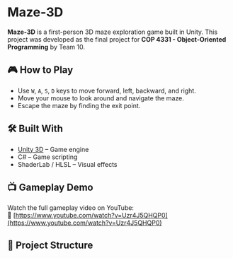 # Maze-3D

**Maze-3D** is a first-person 3D maze exploration game built in Unity. This project was developed as the final project for **COP 4331 - Object-Oriented Programming** by Team 10.

## 🎮 How to Play

- Use `W`, `A`, `S`, `D` keys to move forward, left, backward, and right.
- Move your mouse to look around and navigate the maze.
- Escape the maze by finding the exit point.

## 🛠️ Built With

- [Unity 3D](https://unity.com/) – Game engine
- C# – Game scripting
- ShaderLab / HLSL – Visual effects

## 📺 Gameplay Demo

Watch the full gameplay video on YouTube:  
🔗 [https://www.youtube.com/watch?v=Uzr4J5QHQP0](https://www.youtube.com/watch?v=Uzr4J5QHQP0)

## 📁 Project Structure

